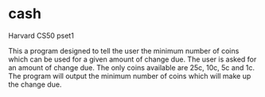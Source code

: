 # cash
Harvard CS50 pset1

This a program designed to tell the user the minimum number of coins which can be used for a given amount of change due.
The user is asked for an amount of change due. The only coins available are 25c, 10c, 5c and 1c. 
The program will output the minimum number of coins which will make up the change due.
